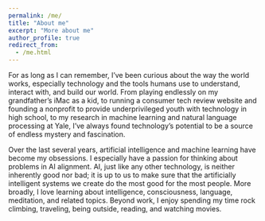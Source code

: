 ```yaml
---
permalink: /me/
title: "About me"
excerpt: "More about me"
author_profile: true
redirect_from:
  - /me.html
---
```


For as long as I can remember, I’ve been curious about the way the world works, especially technology and the tools humans use to understand, interact with, and build our world. From playing endlessly on my grandfather’s iMac as a kid, to running a consumer tech review website and founding a nonprofit to provide underprivileged youth with technology in high school, to my research in machine learning and natural language processing at Yale, I’ve always found technology’s potential to be a source of endless mystery and fascination.

Over the last several years, artificial intelligence and machine learning have become my obsessions. I especially have a passion for thinking about problems in AI alignment. AI, just like any other technology, is neither inherently good nor bad; it is up to us to make sure that the artificially intelligent systems we create do the most good for the most people. More broadly, I love learning about intelligence, consciousness, language, meditation, and related topics. Beyond work, I enjoy spending my time rock climbing, traveling, being outside, reading, and watching movies.
